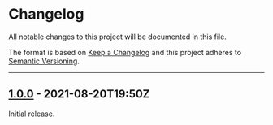 # Changelog

All notable changes to this project will be documented in this file.

The format is based on [Keep a Changelog] and this project adheres to [Semantic Versioning].

[keep a changelog]: http://keepachangelog.com/en/1.0.0/
[semantic versioning]: http://semver.org/spec/v2.0.0.html

---

[1.0.0]: https://github.com/metaist/ezq/commits/1.0.0

## [1.0.0] - 2021-08-20T19:50Z

Initial release.
